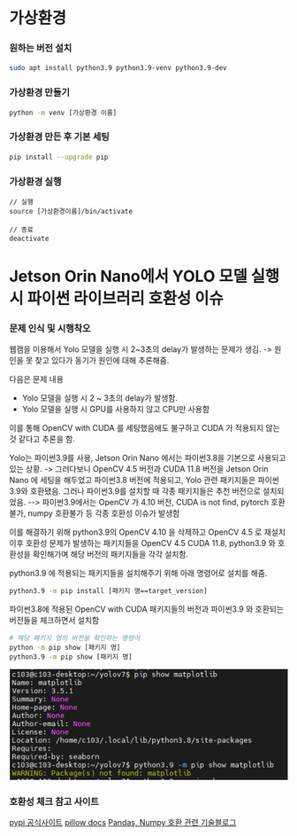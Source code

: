 # 가상환경

### 원하는 버전 설치
```bash
sudo apt install python3.9 python3.9-venv python3.9-dev
```

### 가상환경 만들기
```bash
python -m venv [가상환경 이름]
```

### 가상환경 만든 후 기본 세팅
```bash
pip install --upgrade pip
```

### 가상환경 실행
```basah
// 실행
source [가상환경이름]/bin/activate

// 종료
deactivate
```



# Jetson Orin Nano에서 YOLO 모델 실행 시 파이썬 라이브러리 호환성 이슈

### 문제 인식 및 시행착오
웹캠을 이용해서 Yolo 모델을 실행 시 2~3초의 delay가 발생하는 문제가 생김.
    -> 원인을 못 찾고 있다가 동기가 원인에 대해 추론해줌.

다음은 문제 내용
- Yolo 모델을 실행 시 2 ~ 3초의 delay가 발생함.
- Yolo 모델을 실행 시 GPU를 사용하지 않고 CPU만 사용함

이를 통해 OpenCV with CUDA 를 세팅했음에도 불구하고 CUDA 가 적용되지 않는 것 같다고 추론을 함.

Yolo는 파이썬3.9를 사용, Jetson Orin Nano 에서는 파이썬3.8을 기본으로 사용되고 있는 상황.
    -> 그러다보니 OpenCV 4.5 버전과 CUDA 11.8 버전을 Jetson Orin Nano 에 세팅을 해두었고 파이썬3.8 버전에 적용되고, Yolo 관련 패키지들은 파이썬3.9와 호환됐음. 그러나 파이썬3.9를 설치할 때 각종 패키지들은 추천 버전으로 설치되었음.
    --> 파이썬3.9에서는 OpenCV 가 4.10 버전, CUDA is not find, pytorch 호환불가, numpy 호환불가 등 각종 호환성 이슈가 발생함

이를 해결하기 위해 python3.9의 OpenCV 4.10 을 삭제하고 OpenCV 4.5 로 재설치 이후 호환성 문제가 발생하는 패키지들을 OpenCV 4.5 CUDA 11.8, python3.9 와 호환성을 확인해가며 해당 버전의 패키지들을 각각 설치함.

python3.9 에 적용되는 패키지들을 설치해주기 위해 아래 명령어로 설치를 해줌.
```bash
python3.9 -m pip install [패키지 명==target_version]
```

파이썬3.8에 적용된 OpenCV with CUDA 패키지들의 버전과 파이썬3.9 와 호환되는 버전들을 체크하면서 설치함
```bash
# 해당 패키지 명의 버전을 확인하는 명령어
python -m pip show [패키지 명]
python3.9 -m pip show [패키지 명]
```
![ex1](image.png)

### 호환성 체크 참고 사이트
[pypi 공식사이트](https://pypi.org/search/?c=Programming+Language+%3A%3A+Python+%3A%3A+3.9&o=&q=scipy&page=1)
[pillow docs](https://pillow.readthedocs.io/en/stable/installation/platform-support.html)
[Pandas, Numpy 호환 관련 기술블로그](https://joinmycode.tistory.com/124)
